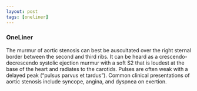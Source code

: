 ```yaml
---
layout: post
tags: [oneliner]
---
```



### OneLiner

The murmur of aortic stenosis can best be auscultated over the right sternal border between the second and third ribs. It can be heard as a crescendo-decrescendo systolic ejection murmur with a soft S2 that is  loudest at the base of the heart and radiates to the carotids. Pulses are often weak with a delayed peak (“pulsus parvus et tardus”). Common clinical presentations of aortic stenosis include syncope, angina, and dyspnea on exertion.
